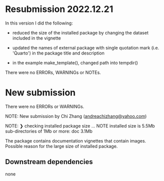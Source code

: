 # Resubmission 2022.12.21

In this version I did the following:

- reduced the size of the installed package by changing the dataset included in the vignette

- updated the names of external package with single quotation mark (i.e. 'Quarto') in the package title and description

- in the example make_template(), changed path into tempdir()

There were no ERRORs, WARNINGs or NOTEs.

# New submission

There were no ERRORs or WARNINGs.

NOTE: New submission by Chi Zhang (andreachizhang@yahoo.com)

NOTE: 
❯ checking installed package size ... NOTE
    installed size is  5.5Mb
    sub-directories of 1Mb or more:
      doc   3.1Mb

The package contains documentation vignettes that contain images. Possible reason for the large size of installed package.  

## Downstream dependencies

none
